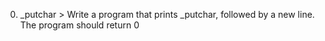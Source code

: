 0. _putchar > Write a program that prints _putchar, followed by a new line. The program should return 0
